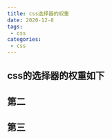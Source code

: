 ```yaml
---
title: css选择器的权重
date: 2020-12-8
tags:
 - css
categories: 
 - css
---
```


## css的选择器的权重如下


## 第二

## 第三